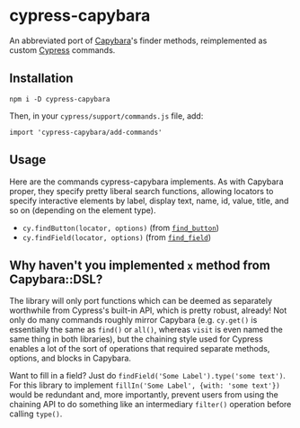 # cypress-capybara

An abbreviated port of [Capybara](https://github.com/teamcapybara/capybara)'s
finder methods, reimplemented as custom [Cypress](https://cypress.io) commands.

## Installation

```
npm i -D cypress-capybara
```

Then, in your `cypress/support/commands.js` file, add:

```
import 'cypress-capybara/add-commands'
```

## Usage

Here are the commands cypress-capybara implements. As with Capybara proper, they
specify pretty liberal search functions, allowing locators to specify
interactive elements by label, display text, name, id, value, title, and so on
(depending on the element type).

* `cy.findButton(locator, options)` (from
  [`find_button`](https://www.rubydoc.info/github/teamcapybara/capybara/master/Capybara/Node/Finders#find_button-instance_method))
* `cy.findField(locator, options)` (from
  [`find_field`](https://www.rubydoc.info/github/teamcapybara/capybara/master/Capybara/Node/Finders#find_field-instance_method))

## Why haven't you implemented `x` method from Capybara::DSL?

The library will only port functions which can be deemed as separately
worthwhile from Cypress's built-in API, which is pretty robust, already! Not
only do many commands roughly mirror Capybara (e.g. `cy.get()` is essentially
the same as `find()` or `all()`, whereas `visit` is even named the same thing in
both libraries), but the chaining style used for Cypress enables a lot of the
sort of operations that required separate methods, options, and blocks in
Capybara.

Want to fill in a field? Just do `findField('Some Label').type('some text')`.
For this library to implement `fillIn('Some Label', {with: 'some text'})`
would be redundant and, more importantly, prevent users from using the chaining
API to do something like an intermediary `filter()` operation before calling
`type()`.


